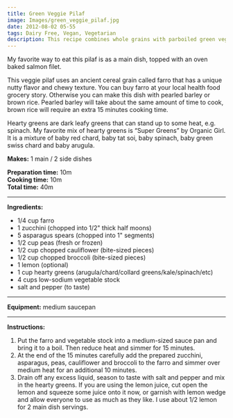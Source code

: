 ```yaml
---
title: Green Veggie Pilaf
image: Images/green_veggie_pilaf.jpg
date: 2012-08-02 05-55
tags: Dairy Free, Vegan, Vegetarian
description: This recipe combines whole grains with parboiled green vegetables for a truly healthy dish that can be used as a side or main course.
---
```

 My favorite way to eat this pilaf is as a main dish, topped with an oven baked salmon filet. 

This veggie pilaf uses an ancient cereal grain called farro that has a unique nutty flavor and chewy texture. You can buy farro at your local health food grocery story. Otherwise you can make this dish with pearled barley or brown rice. Pearled barley will take about the same amount of time to cook, brown rice will require an extra 15 minutes cooking time.

Hearty greens are dark leafy greens that can stand up to some heat, e.g. spinach. My favorite mix of hearty greens is “Super Greens” by Organic Girl. It is a mixture of baby red chard, baby tat soi, baby spinach, baby green swiss chard and baby arugula. 

**Makes:** 1 main / 2 side dishes

**Preparation time:** 10m  
**Cooking time:** 10m  
**Total time:** 40m

---

**Ingredients:**

- 1/4 cup farro
- 1 zucchini (chopped into 1/2" thick half moons)
- 5 asparagus spears (chopped into 1" segments)
- 1/2  cup peas (fresh or frozen)
- 1/2 cup chopped cauliflower (bite-sized pieces)
- 1/2 cup chopped broccoli (bite-sized pieces)
- 1 lemon (optional)
- 1 cup hearty greens (arugula/chard/collard greens/kale/spinach/etc)
- 4 cups low-sodium vegetable stock
-  salt and pepper (to taste)


---

**Equipment:** medium saucepan

---

**Instructions:**

1. Put the farro and vegetable stock into a medium-sized sauce pan and bring it to a boil. Then reduce heat and simmer for 15 minutes.
1. At the end of the 15 minutes carefully add the prepared zucchini, asparagus, peas, cauliflower and broccoli to the farro and simmer over medium heat for an additional 10 minutes.
1. Drain off any excess liquid, season to taste with salt and pepper and mix in the hearty greens. If you are using the lemon juice, cut open the lemon and squeeze some juice onto it now, or garnish with lemon wedge and allow everyone to use as much as they like. I use about 1/2 lemon for 2 main dish servings. 

